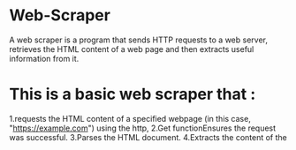 # Web-Scraper
A web scraper is a program that sends HTTP requests to a web server, 
retrieves the HTML content of a web page and then extracts useful information from it.
# This is a basic web scraper that :
   1.requests the HTML content of a specified webpage (in this case, "https://example.com") using the http,
   2.Get functionEnsures the request was successful.
   3.Parses the HTML document.
   4.Extracts the content of the <title> element.
   5.Prints the page title to the console.
This basic scraper can be extended to extract more complex information by modifying the goquery selectors and processing logic to target different elements or attributes within the HTML document.
